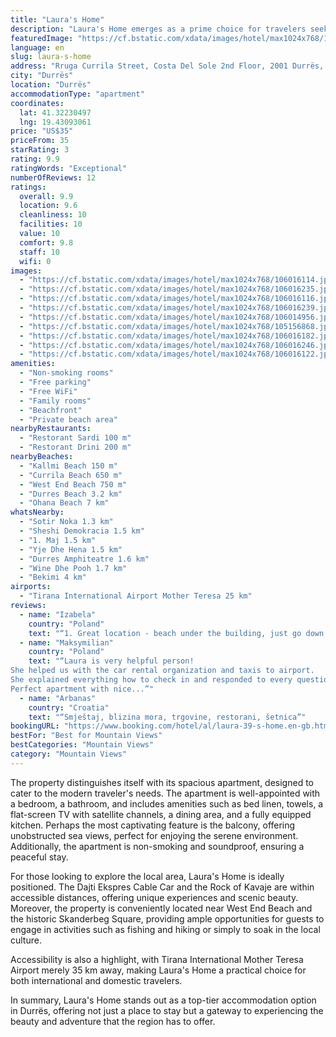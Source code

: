 ```yaml
---
title: "Laura's Home"
description: "Laura's Home emerges as a prime choice for travelers seeking a blend of comfort and convenience, located just a stone's throw away from the pristine Kallmi Beach in Durrës and a short stroll from Currila Beach."
featuredImage: "https://cf.bstatic.com/xdata/images/hotel/max1024x768/106016114.jpg?k=0ff7cf01ce00f9f41fc26fff23e6ea28c943cb772d423754623f433c0f92d23f&o=&hp=1"
language: en
slug: laura-s-home
address: "Rruga Currila Street, Costa Del Sole 2nd Floor, 2001 Durrës, Albania"
city: "Durrës"
location: "Durrës"
accommodationType: "apartment"
coordinates:
  lat: 41.32230497
  lng: 19.43093061
price: "US$35"
priceFrom: 35
starRating: 3
rating: 9.9
ratingWords: "Exceptional"
numberOfReviews: 12
ratings:
  overall: 9.9
  location: 9.6
  cleanliness: 10
  facilities: 10
  value: 10
  comfort: 9.8
  staff: 10
  wifi: 0
images:
  - "https://cf.bstatic.com/xdata/images/hotel/max1024x768/106016114.jpg?k=0ff7cf01ce00f9f41fc26fff23e6ea28c943cb772d423754623f433c0f92d23f&o=&hp=1"
  - "https://cf.bstatic.com/xdata/images/hotel/max1024x768/106016235.jpg?k=98b43f579e68687316d8601c87fd630458321edecf8968c0680d11cfad4e5946&o=&hp=1"
  - "https://cf.bstatic.com/xdata/images/hotel/max1024x768/106016116.jpg?k=031b78161e7ed8ebfb61ce541083378cc8f657b66f7cbaeb42f3909229c39982&o=&hp=1"
  - "https://cf.bstatic.com/xdata/images/hotel/max1024x768/106016239.jpg?k=ab0fe3a1a7cb9078b72cfe5df3f390527cb5eb40ce9efe2cd186e6ec9e72b9b7&o=&hp=1"
  - "https://cf.bstatic.com/xdata/images/hotel/max1024x768/106014956.jpg?k=4a72ef328d8a9d15e59d2f3d8b335ec78aa93b54e0a39dcf24d2254b3ddf36db&o=&hp=1"
  - "https://cf.bstatic.com/xdata/images/hotel/max1024x768/105156868.jpg?k=4dd36d5b6fec33b5f91919a8c7b8c742447fc9f00e05a0583d95e7a10ec72b3b&o=&hp=1"
  - "https://cf.bstatic.com/xdata/images/hotel/max1024x768/106016182.jpg?k=9d214692ede44c2fe6bccd298fc947770102e7124356069232c5eb5d184f2f4c&o=&hp=1"
  - "https://cf.bstatic.com/xdata/images/hotel/max1024x768/106016246.jpg?k=777e67cccaa88136229f0254182bbd0439d68a4454c976e52da1e3eafc2ee35c&o=&hp=1"
  - "https://cf.bstatic.com/xdata/images/hotel/max1024x768/106016122.jpg?k=bd8a58ea01f8c4a0fc4d0d271bec26de9e545306bbc5c52f43f245218952f765&o=&hp=1"
amenities:
  - "Non-smoking rooms"
  - "Free parking"
  - "Free WiFi"
  - "Family rooms"
  - "Beachfront"
  - "Private beach area"
nearbyRestaurants:
  - "Restorant Sardi 100 m"
  - "Restorant Drini 200 m"
nearbyBeaches:
  - "Kallmi Beach 150 m"
  - "Currila Beach 650 m"
  - "West End Beach 750 m"
  - "Durres Beach 3.2 km"
  - "Ohana Beach 7 km"
whatsNearby:
  - "Sotir Noka 1.3 km"
  - "Sheshi Demokracia 1.5 km"
  - "1. Maj 1.5 km"
  - "Yje Dhe Hena 1.5 km"
  - "Durres Amphiteatre 1.6 km"
  - "Wine Dhe Pooh 1.7 km"
  - "Bekimi 4 km"
airports:
  - "Tirana International Airport Mother Teresa 25 km"
reviews:
  - name: "Izabela"
    country: "Poland"
    text: "“1. Great location - beach under the building, just go down the stairs, from the balcony you can look at the sea and listen to the sound of the waves 24/7 🏖️🌞😁. About 300m from the apartment there is a bus stop from which you can get to Plepa bus...”"
  - name: "Maksymilian"
    country: "Poland"
    text: "“Laura is very helpful person!
She helped us with the car rental organization and taxis to airport.
She explained everything how to check in and responded to every question we had about Albania and Durres in general.
Perfect apartment with nice...”"
  - name: "Arbanas"
    country: "Croatia"
    text: "“Smještaj, blizina mora, trgovine, restorani, šetnica”"
bookingURL: "https://www.booking.com/hotel/al/laura-39-s-home.en-gb.html?aid=8035640"
bestFor: "Best for Mountain Views"
bestCategories: "Mountain Views"
category: "Mountain Views"
---
```


The property distinguishes itself with its spacious apartment, designed to cater to the modern traveler's needs. The apartment is well-appointed with a bedroom, a bathroom, and includes amenities such as bed linen, towels, a flat-screen TV with satellite channels, a dining area, and a fully equipped kitchen. Perhaps the most captivating feature is the balcony, offering unobstructed sea views, perfect for enjoying the serene environment. Additionally, the apartment is non-smoking and soundproof, ensuring a peaceful stay.

For those looking to explore the local area, Laura's Home is ideally positioned. The Dajti Ekspres Cable Car and the Rock of Kavaje are within accessible distances, offering unique experiences and scenic beauty. Moreover, the property is conveniently located near West End Beach and the historic Skanderbeg Square, providing ample opportunities for guests to engage in activities such as fishing and hiking or simply to soak in the local culture.

Accessibility is also a highlight, with Tirana International Mother Teresa Airport merely 35 km away, making Laura's Home a practical choice for both international and domestic travelers.

In summary, Laura's Home stands out as a top-tier accommodation option in Durrës, offering not just a place to stay but a gateway to experiencing the beauty and adventure that the region has to offer.